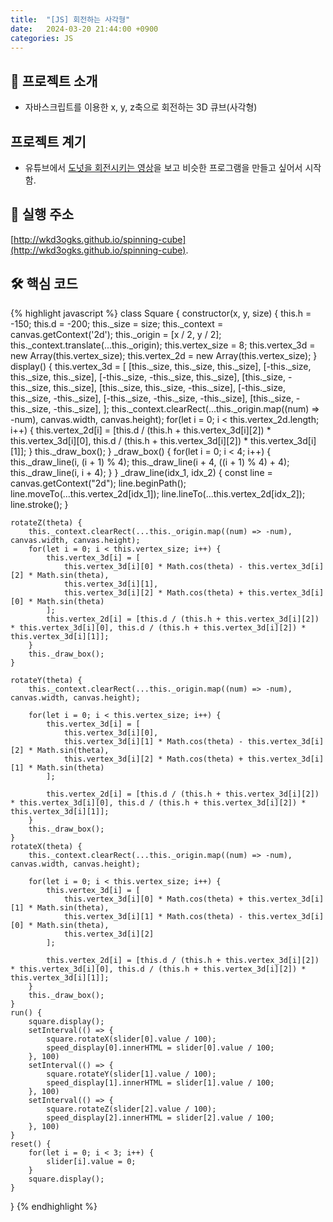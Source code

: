 ```yaml
---
title:  "[JS] 회전하는 사각형"
date:   2024-03-20 21:44:00 +0900
categories: JS
---
```


## 🎠 프로젝트 소개

- 자바스크립트를 이용한 x, y, z축으로 회전하는 3D 큐브(사각형)


## 프로젝트 계기

- 유튜브에서 [도넛을 회전시키는 영상](https://www.youtube.com/watch?v=rj7DOPPTkQA&ab_channel=ServetGulnaroglu)을 보고 비슷한 프로그램을 만들고 싶어서 시작함.


## 📡 실행 주소

[http://wkd3ogks.github.io/spinning-cube](http://wkd3ogks.github.io/spinning-cube).


## 🛠 핵심 코드
{% highlight javascript %} 
class Square {
    constructor(x, y, size) {
        this.h = -150;
        this.d = -200;
        this._size = size;
        this._context = canvas.getContext('2d');
        this._origin = [x / 2, y / 2];
        this._context.translate(...this._origin);
        this.vertex_size = 8;
        this.vertex_3d = new Array(this.vertex_size);
        this.vertex_2d = new Array(this.vertex_size);
    }
    display() {
        this.vertex_3d = [
            [this._size, this._size, this._size],
            [-this._size, this._size, this._size],
            [-this._size, -this._size, this._size],
            [this._size, -this._size, this._size], 
            [this._size, this._size, -this._size],
            [-this._size, this._size, -this._size],
            [-this._size, -this._size, -this._size],
            [this._size, -this._size, -this._size], 
        ];
        this._context.clearRect(...this._origin.map((num) => -num), canvas.width, canvas.height);
        for(let i = 0; i < this.vertex_2d.length; i++) {
            this.vertex_2d[i] = [this.d / (this.h + this.vertex_3d[i][2]) * this.vertex_3d[i][0], this.d / (this.h + this.vertex_3d[i][2]) * this.vertex_3d[i][1]];
        }
        this._draw_box();
    }
    _draw_box() {
        for(let i = 0; i < 4; i++) {
            this._draw_line(i, (i + 1) % 4);
            this._draw_line(i + 4, ((i + 1) % 4) + 4);
            this._draw_line(i, i + 4);
        } 
    }
    _draw_line(idx_1, idx_2) {
        const line = canvas.getContext("2d");
        line.beginPath();
        line.moveTo(...this.vertex_2d[idx_1]);
        line.lineTo(...this.vertex_2d[idx_2]);
        line.stroke();
    }

    rotateZ(theta) {
        this._context.clearRect(...this._origin.map((num) => -num), canvas.width, canvas.height);
        for(let i = 0; i < this.vertex_size; i++) {
            this.vertex_3d[i] = [
                this.vertex_3d[i][0] * Math.cos(theta) - this.vertex_3d[i][2] * Math.sin(theta), 
                this.vertex_3d[i][1], 
                this.vertex_3d[i][2] * Math.cos(theta) + this.vertex_3d[i][0] * Math.sin(theta)
            ];
            this.vertex_2d[i] = [this.d / (this.h + this.vertex_3d[i][2]) * this.vertex_3d[i][0], this.d / (this.h + this.vertex_3d[i][2]) * this.vertex_3d[i][1]];
        }
        this._draw_box();
    }

    rotateY(theta) {
        this._context.clearRect(...this._origin.map((num) => -num), canvas.width, canvas.height);

        for(let i = 0; i < this.vertex_size; i++) {
            this.vertex_3d[i] = [
                this.vertex_3d[i][0], 
                this.vertex_3d[i][1] * Math.cos(theta) - this.vertex_3d[i][2] * Math.sin(theta), 
                this.vertex_3d[i][2] * Math.cos(theta) + this.vertex_3d[i][1] * Math.sin(theta)
            ];

            this.vertex_2d[i] = [this.d / (this.h + this.vertex_3d[i][2]) * this.vertex_3d[i][0], this.d / (this.h + this.vertex_3d[i][2]) * this.vertex_3d[i][1]];
        }
        this._draw_box();
    }
    rotateX(theta) {
        this._context.clearRect(...this._origin.map((num) => -num), canvas.width, canvas.height);

        for(let i = 0; i < this.vertex_size; i++) {
            this.vertex_3d[i] = [
                this.vertex_3d[i][0] * Math.cos(theta) + this.vertex_3d[i][1] * Math.sin(theta),
                this.vertex_3d[i][1] * Math.cos(theta) - this.vertex_3d[i][0] * Math.sin(theta),
                this.vertex_3d[i][2]
            ];
            
            this.vertex_2d[i] = [this.d / (this.h + this.vertex_3d[i][2]) * this.vertex_3d[i][0], this.d / (this.h + this.vertex_3d[i][2]) * this.vertex_3d[i][1]];
        }
        this._draw_box();
    }
    run() {
        square.display();
        setInterval(() => {
            square.rotateX(slider[0].value / 100);
            speed_display[0].innerHTML = slider[0].value / 100;
        }, 100)
        setInterval(() => {
            square.rotateY(slider[1].value / 100);
            speed_display[1].innerHTML = slider[1].value / 100;
        }, 100)
        setInterval(() => {
            square.rotateZ(slider[2].value / 100);
            speed_display[2].innerHTML = slider[2].value / 100;
        }, 100)
    }
    reset() {
        for(let i = 0; i < 3; i++) {
            slider[i].value = 0;
        }
        square.display();
    }
}
{% endhighlight %}

